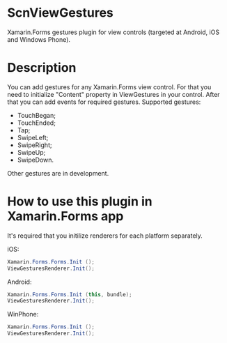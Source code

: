 ScnViewGestures
======================
Xamarin.Forms gestures plugin for view controls (targeted at Android, iOS and Windows Phone).

Description
===========================================
You can add gestures for any Xamarin.Forms view control. For that you need to initialize "Content" property in ViewGestures in your control. After that you can add events for required gestures.
Supported gestures:
- TouchBegan;
- TouchEnded;
- Tap;
- SwipeLeft;
- SwipeRight;
- SwipeUp;
- SwipeDown.

Other gestures are in development.

How to use this plugin in Xamarin.Forms app
===========================================

It's required that you initilize renderers for each platform separately.

iOS:
```cs
Xamarin.Forms.Forms.Init ();
ViewGesturesRenderer.Init();
```
Android:
```cs
Xamarin.Forms.Forms.Init (this, bundle);
ViewGesturesRenderer.Init();
```
WinPhone:
```cs
Xamarin.Forms.Forms.Init ();
ViewGesturesRenderer.Init();
```
